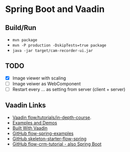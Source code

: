 # Spring Boot and Vaadin

## Build/Run

- `mvn package`
- `mvn -P production -DskipTests=true package`
- `java -jar target/cam-recorder-ui.jar`

## TODO

- [x] Image viewer with scaling
- [ ] Image veiwer as WebComponent
- [ ] Restart every ... as setting from server (client + server)

## Vaadin Links

- [Vaadin flow/tutorials/in-depth-course](https://vaadin.com/docs/latest/flow/tutorials/in-depth-course).
- [Examples and Demos](https://vaadin.com/examples-and-demos)
- [Built With Vaadin](https://github.com/vaadin/built-with-vaadin)
- [GitHub flow-spring-examples](https://github.com/vaadin/flow-spring-examples)
- [GitHub skeleton-starter-flow-spring](https://github.com/vaadin/skeleton-starter-flow-spring)
- [GitHub flow-crm-tutorial - also Spring Boot](https://github.com/vaadin/flow-crm-tutorial)